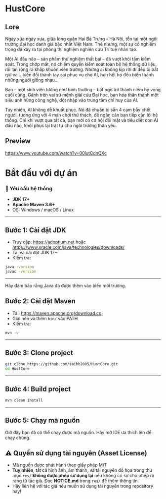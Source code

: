 

# HustCore 




## Lore
Ngày xửa ngày xưa, giữa lòng quận Hai Bà Trưng – Hà Nội, tồn tại một ngôi trường đại học danh giá bậc nhất Việt Nam. Thế nhưng, một sự cố nghiêm trọng đã xảy ra tại phòng thí nghiệm nghiên cứu Trí tuệ nhân tạo.

Một AI đầu não – sản phẩm thử nghiệm thất bại – đã vượt khỏi tầm kiểm soát. Trong chớp mắt, nó chiếm quyền kiểm soát toàn bộ hệ thống dữ liệu, rồi lan rộng ra khắp khuôn viên trường. Những ai không kịp rời đi đều bị bắt giữ và... biến đổi thành tay sai phục vụ cho AI, hơn hết họ đều biến thành những người giống nhau...

Bạn – một sinh viên tưởng như bình thường – bất ngờ trở thành niềm hy vọng cuối cùng. Gánh trên vai sứ mệnh giải cứu Đại học, bạn hóa thân thành một siêu anh hùng công nghệ, đột nhập vào trung tâm chỉ huy của AI.

Tuy nhiên, AI không dễ khuất phục. Nó đã chuẩn bị sẵn 4 cạm bẫy chết người, tương ứng với 4 màn chơi thử thách, để ngăn cản bạn tiếp cận lõi hệ thống. Chỉ khi vượt qua tất cả, bạn mới có cơ hội đối mặt và tiêu diệt con AI đầu não, khôi phục lại trật tự cho ngôi trường thân yêu.
## Preview

https://www.youtube.com/watch?v=00lutCdnQXc

#  Bắt đầu với dự án

### 🔧 Yêu cầu hệ thống

- **JDK 17+**
- **Apache Maven 3.6+**
- OS: Windows / macOS / Linux

---

##  Bước 1: Cài đặt JDK

- Truy cập: https://adoptium.net hoặc https://www.oracle.com/java/technologies/downloads/ 
- Tải và cài đặt JDK 17+
- Kiểm tra:

```bash
java -version
javac -version
```

---

Hãy đảm bảo rằng Java đã được thêm vào biến môi trường.

##  Bước 2: Cài đặt Maven

- Tải: https://maven.apache.org/download.cgi
- Giải nén và thêm `bin/` vào PATH
- Kiểm tra:

```bash
mvn -v
```

---

## Bước 3: Clone project

```bash
git clone https://github.com/taihb2005/HustCore.git
cd HustCore
```

---

##  Bước 4: Build project

```bash
mvn clean install
```

---

##  Bước 5: Chạy mã nguồn
Giờ đây bạn đã có thể chạy được mã nguồn. Hãy mở IDE ưa thích lên để chạy chúng.


## ⚠️ Quyền sử dụng tài nguyên (Asset License)

- Mã nguồn được phát hành theo giấy phép [MIT](https://choosealicense.com/licenses/mit/)
- **Tuy nhiên**, tất cả hình ảnh, âm thanh, và tài nguyên đồ họa trong thư mục `res/` **không được phép sử dụng lại** nếu không có sự cho phép rõ ràng từ tác giả. Đọc **NOTICE.md** trong `res/` để thêm thông tin.
- Hãy liên hệ với tác giả nếu muốn sử dụng tài nguyên trong repository này!


